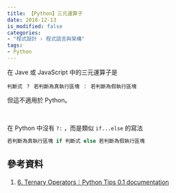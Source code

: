```yaml
---
title: 【Python】三元運算子
date: 2018-12-13
is_modified: false
categories:
- "程式設計 › 程式語言與架構"
tags:
- Python
--- 
```


在 Jave 或 JavaScript 中的三元運算子是
```shell
判斷式 ？ 若判斷為真執行區塊 ： 若判斷為假執行區塊
```
但這不適用於 Python。

<!--more-->
<br class="big"> 

在 Python 中沒有 `?:` ，而是類似 `if...else` 的寫法

```python
若判斷為真執行區塊 if 判斷式 else 若判斷為假執行區塊
```


## 參考資料 
1. [6. Ternary Operators｜Python Tips 0.1 documentation](https://book.pythontips.com/en/latest/ternary_operators.html)